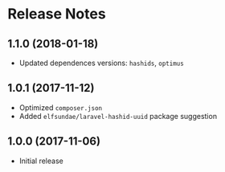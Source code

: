 # Release Notes

## 1.1.0 (2018-01-18)

- Updated dependences versions: `hashids`, `optimus`

## 1.0.1 (2017-11-12)

- Optimized `composer.json`
- Added `elfsundae/laravel-hashid-uuid` package suggestion

## 1.0.0 (2017-11-06)

- Initial release
